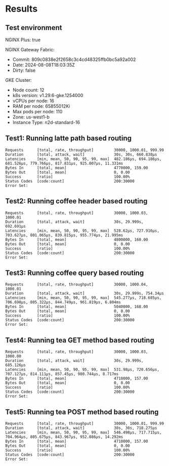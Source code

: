 # Results

## Test environment

NGINX Plus: true

NGINX Gateway Fabric:

- Commit: 809c0838e2f2658c3c4cd48325ffb0bc5a92a002
- Date: 2024-08-08T18:03:35Z
- Dirty: false

GKE Cluster:

- Node count: 12
- k8s version: v1.29.6-gke.1254000
- vCPUs per node: 16
- RAM per node: 65855012Ki
- Max pods per node: 110
- Zone: us-west1-b
- Instance Type: n2d-standard-16

## Test1: Running latte path based routing

```text
Requests      [total, rate, throughput]         30000, 1000.01, 999.99
Duration      [total, attack, wait]             30s, 30s, 660.838µs
Latencies     [min, mean, 50, 90, 95, 99, max]  482.186µs, 694.186µs, 681.526µs, 779.766µs, 817.831µs, 925.007µs, 11.331ms
Bytes In      [total, mean]                     4770000, 159.00
Bytes Out     [total, mean]                     0, 0.00
Success       [ratio]                           100.00%
Status Codes  [code:count]                      200:30000  
Error Set:
```

## Test2: Running coffee header based routing

```text
Requests      [total, rate, throughput]         30000, 1000.03, 1000.01
Duration      [total, attack, wait]             30s, 29.999s, 692.691µs
Latencies     [min, mean, 50, 90, 95, 99, max]  528.62µs, 727.916µs, 703.627µs, 801.065µs, 839.815µs, 955.774µs, 21.995ms
Bytes In      [total, mean]                     4800000, 160.00
Bytes Out     [total, mean]                     0, 0.00
Success       [ratio]                           100.00%
Status Codes  [code:count]                      200:30000  
Error Set:
```

## Test3: Running coffee query based routing

```text
Requests      [total, rate, throughput]         30000, 1000.04, 1000.01
Duration      [total, attack, wait]             30s, 29.999s, 754.34µs
Latencies     [min, mean, 50, 90, 95, 99, max]  545.277µs, 718.685µs, 706.698µs, 805.322µs, 844.749µs, 961.819µs, 6.804ms
Bytes In      [total, mean]                     5040000, 168.00
Bytes Out     [total, mean]                     0, 0.00
Success       [ratio]                           100.00%
Status Codes  [code:count]                      200:30000  
Error Set:
```

## Test4: Running tea GET method based routing

```text
Requests      [total, rate, throughput]         30000, 1000.03, 1000.00
Duration      [total, attack, wait]             30s, 29.999s, 685.126µs
Latencies     [min, mean, 50, 90, 95, 99, max]  531.98µs, 720.656µs, 707.127µs, 814.111µs, 857.45µs, 980.744µs, 8.717ms
Bytes In      [total, mean]                     4710000, 157.00
Bytes Out     [total, mean]                     0, 0.00
Success       [ratio]                           100.00%
Status Codes  [code:count]                      200:30000  
Error Set:
```

## Test5: Running tea POST method based routing

```text
Requests      [total, rate, throughput]         30000, 1000.01, 999.99
Duration      [total, attack, wait]             30s, 30s, 718.275µs
Latencies     [min, mean, 50, 90, 95, 99, max]  546.498µs, 717.715µs, 704.964µs, 805.675µs, 843.967µs, 952.086µs, 14.292ms
Bytes In      [total, mean]                     4710000, 157.00
Bytes Out     [total, mean]                     0, 0.00
Success       [ratio]                           100.00%
Status Codes  [code:count]                      200:30000  
Error Set:
```
